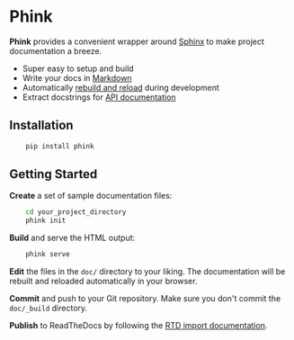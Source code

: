 # Phink

<!--
This `README.md` file was autogenerated by **Phink**.
You can replace it with a description of your project.

This file is saved to your root project directory and symlinked into the `doc/` directory.
-->

**Phink** provides a convenient wrapper around [Sphinx](http://www.sphinx-doc.org) to make project documentation a breeze.

* Super easy to setup and build
* Write your docs in [Markdown](https://recommonmark.readthedocs.io)
* Automatically [rebuild and reload](https://livereload.readthedocs.io) during development
* Extract docstrings for [API documentation](http://www.sphinx-doc.org/en/master/usage/extensions/napoleon.html)

## Installation
```sh
    pip install phink
```

## Getting Started

**Create** a set of sample documentation files:

```sh
    cd your_project_directory
    phink init
```

**Build** and serve the HTML output:

```sh
    phink serve
```

**Edit** the files in the `doc/` directory to your liking.
The documentation will be rebuilt and reloaded automatically in your browser.

**Commit** and push to your Git repository.
Make sure you don't commit the `doc/_build` directory.

**Publish** to ReadTheDocs by following the [RTD import documentation](https://docs.readthedocs.io/en/stable/intro/import-guide.html).
